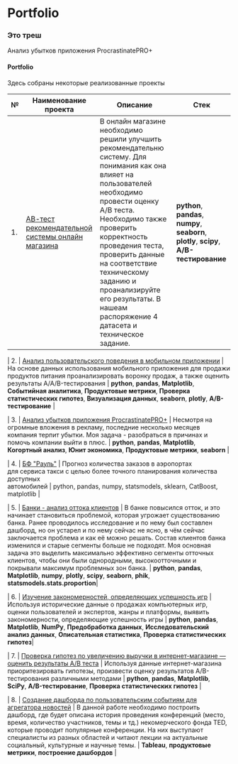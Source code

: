 # Portfolio

### Это треш
Анализ убытков приложения ProcrastinatePRO+
#### Portfolio

Здесь собраны некоторые реализованные проекты

| №    | Наименование проекта                | Описание                                                     | Стек                                                         | 
| ---- | ----------------------------------- | ------------------------------------------------------------ | ------------------------------------------------------------ |
| 1.   | [АВ-тест рекомендательной системы онлайн магазина](https://github.com/EgorTeresh/Portfolio/blob/main/АВ-тест%20рекомендательной%20системы%20онлайн%20магазина) | В онлайн магазине необходимо решили улучшить рекомендательню систему. Для понимания как она влияет на пользователей необходимо провести оценку A/B теста. Необходимо также проверить корректность проведения теста, проверить данные на соответствие техническому заданию и проанализируйте его результаты. В нашеам распоряжение 4 датасета и техническое задание.| **python**, **pandas**, **numpy**, **seaborn**, **plotly**, **scipy**, **A/B-тестирование**|

| 2.   | [Анализ пользовательского поведения в мобильном приложении](https://github.com/EgorTeresh/Portfolio/blob/main/Анализ%20пользовательского%20поведения%20в%20мобильном%20приложении) | На основе данных использования мобильного приложения для продажи продуктов питания проанализировать воронку продаж, а также оценить результаты A/A/B-тестирования  | **python**, **pandas**, **Matplotlib**, **Событийная аналитика**, **Продуктовые метрики**, **Проверка статистических гипотез**, **Визуализация данных**, **seaborn**, **plotly**, **A/B-тестирование** |

| 3.   | [Анализ убытков приложения ProcrastinatePRO+](https://github.com/EgorTeresh/Portfolio/blob/main/Анализ%20убытков%20приложения%20ProcrastinatePRO+) | Несмотря на огромные вложения в рекламу, последние несколько месяцев компания терпит убытки. Моя задача - разобраться в причинах и помочь компании выйти в плюс. |  **python**, **pandas**, **Matplotlib**, **Когортный анализ**, **Юнит экономика**, **Продуктовые метрики**, **seaborn** |

| 4.   | [БФ "Рауль"](https://github.com/aq2003/Portfolio/tree/main/Taxi%20Service) | Прогноз количества заказов в аэропортах <br/>для сервиса такси с целью более точного планирования количества доступных <br/>автомобилей | python, pandas, numpy, statsmodels, sklearn, CatBoost, matplotlib |

| 5.   | [Банки - анализ оттока клиентов](https://github.com/EgorTeresh/Portfolio/blob/main/Банки%20-%20Анализ%20оттока%20клиентов) | В банке повысился отток, и это начинает становиться проблемой, которая угрожает существованию банка. Ранее проводилось исследование и по нему был составлен дашборд, но он устарел и по нему сейчас не ясно, в чём сейчас заключается проблема и как её можно решать. Состав клиентов банка изменился и старые сегменты больше не подходят. Моя основная задача это выделить максимально эффективно сегменты отточных клиентов, чтобы они были однородными, высокоотточными и покрывали максимум проблемных зон банка. | **python**, **pandas**, **Matplotlib**, **numpy**, **plotly**, **scipy**, **seaborn**, **phik**, **statsmodels.stats.proportion**|

| 6.   | [Изучение закономерностей, определяющих успешность игр](https://github.com/EgorTeresh/Portfolio/blob/main/Изучение%20закономерностей,%20определяющих%20успешность%20игр) | Используя исторические данные о продажах компьютерных игр, оценки пользователей и экспертов, жанры и платформы, выявить закономерности, определяющие успешность игры  | **python**, **pandas**, **Matplotlib**, **NumPy**, **Предобработка данных**, **Исследовательский анализ данных**, **Описательная статистика**, **Проверка статистических гипотез**|

| 7.   | [Проверка гипотез по увеличению выручки в интернет-магазине — оценить результаты A/B теста](https://github.com/EgorTeresh/Portfolio/blob/main/Проверка%20гипотез%20по%20увеличению%20выручки%20в%20интернет-магазине%20-%20оценить%20результаты%20АВ%20теста) | Используя данные интернет-магазина приоритезировать гипотезы, произвести оценку результатов A/B-тестирования различными методами | **python**, **pandas**, **Matplotlib**, **SciPy**, **A/B-тестирование**, **Проверка статистических гипотез** |

| 8.   | [Создание дашборда по пользовательским событиям для агрегатора новостей](https://github.com/EgorTeresh/Portfolio/blob/main/Создание%20дашборда%20по%20пользовательским%20событиям%20для%20агрегатора%20новостей) | В данной работе необходимо построить дашборд, где будет описана история проведения конференций (место, время, количество участников, темы и тд.) некомерческого фонда TED, которые проводит популярные конференции. На них выступают специалисты из разных областей и читают лекции на актуальные социальный, культурные и научные темы. | **Tableau**, **продуктовые метрики**, **построение дашбордов** |

